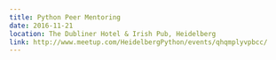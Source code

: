 ```yaml
---
title: Python Peer Mentoring
date: 2016-11-21
location: The Dubliner Hotel & Irish Pub, Heidelberg
link: http://www.meetup.com/HeidelbergPython/events/qhqmplyvpbcc/
---
```

